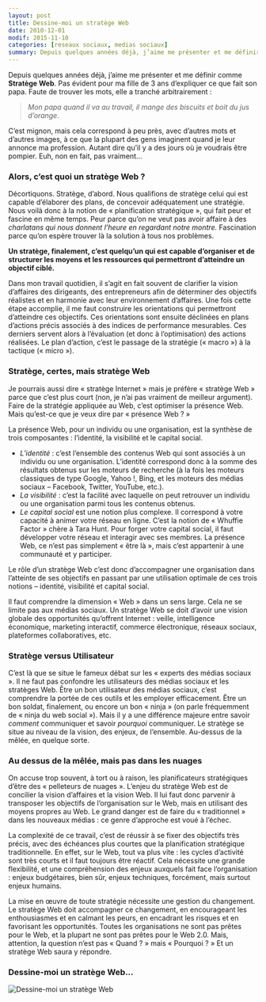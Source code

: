 ```yaml
---
layout: post
title: Dessine-moi un stratège Web
date: 2010-12-01
modif: 2015-11-10
categories: [reseaux sociaux, medias sociaux]
summary: Depuis quelques années déjà, j’aime me présenter et me définir comme Stratège Web. Pas évident pour ma fille de 3 ans d’expliquer ce que fait son papa.
---
```


Depuis quelques années déjà, j’aime me présenter et me définir comme **Stratège Web**. Pas évident pour ma fille de 3 ans d’expliquer ce que fait son papa. Faute de trouver les mots, elle a tranché arbitrairement :

> _Mon papa quand il va au travail, il mange des biscuits et boit du jus d’orange._

C’est mignon, mais cela correspond à peu près, avec d’autres mots et d’autres images, à ce que la plupart des gens imaginent quand je leur annonce ma profession. Autant dire qu’il y a des jours où je voudrais être pompier. Euh, non en fait, pas vraiment…

### Alors, c’est quoi un stratège Web ?

Décortiquons. Stratège, d’abord. Nous qualifions de stratège celui qui est capable d’élaborer des plans, de concevoir adéquatement une stratégie. Nous voilà donc à la notion de « planification stratégique », qui fait peur et fascine en même temps. Peur parce qu’on ne veut pas avoir affaire à des _charlatans qui nous donnent l’heure en regardant notre montre._ Fascination parce qu’on espère trouver là la solution à tous nos problèmes.

**Un stratège, finalement, c’est quelqu’un qui est capable d’organiser et de structurer les moyens et les ressources qui permettront d’atteindre un objectif ciblé.**

Dans mon travail quotidien, il s’agit en fait souvent de clarifier la vision d’affaires des dirigeants, des entrepreneurs afin de déterminer des objectifs réalistes et en harmonie avec leur environnement d’affaires. Une fois cette étape accomplie, il me faut construire les orientations qui permettront d’atteindre ces objectifs. Ces orientations sont ensuite déclinées en plans d’actions précis associés à des indices de performance mesurables. Ces derniers servent alors à l’évaluation (et donc à l’optimisation) des actions réalisées. Le plan d’action, c’est le passage de la stratégie (« macro ») à la tactique (« micro »).

### Stratège, certes, mais stratège Web

Je pourrais aussi dire « stratège Internet » mais je préfère « stratège Web » parce que c’est plus court (non, je n’ai pas vraiment de meilleur argument). Faire de la stratégie appliquée au Web, c’est optimiser la présence Web. Mais qu’est-ce que je veux dire par « présence Web ? »

La présence Web, pour un individu ou une organisation, est la synthèse de trois composantes : l’identité, la visibilité et le capital social.

- _L’identité_ : c’est l’ensemble des contenus Web qui sont associés à un individu ou une organisation. L’identité correspond donc à la somme des résultats obtenus sur les moteurs de recherche (à la fois les moteurs classiques de type Google, Yahoo !, Bing, et les moteurs des médias sociaux – Facebook, Twitter, YouTube, etc.).
- _La visibilité_ : c’est la facilité avec laquelle on peut retrouver un individu ou une organisation parmi tous les contenus obtenus.
- _Le capital social_ est une notion plus complexe. Il correspond à votre capacité à animer votre réseau en ligne. C’est la notion de « Whuffie Factor » chère à Tara Hunt. Pour forger votre capital social, il faut développer votre réseau et interagir avec ses membres. La présence Web, ce n’est pas simplement « être là », mais c’est appartenir à une communauté et y participer.

Le rôle d’un stratège Web c’est donc d’accompagner une organisation dans l’atteinte de ses objectifs en passant par une utilisation optimale de ces trois notions – identité, visibilité et capital social.

Il faut comprendre la dimension « Web » dans un sens large. Cela ne se limite pas aux médias sociaux. Un stratège Web se doit d’avoir une vision globale des opportunités qu’offrent Internet : veille, intelligence économique, marketing interactif, commerce électronique, réseaux sociaux, plateformes collaboratives, etc.

### Stratège versus Utilisateur

C’est là que se situe le fameux débat sur les « experts des médias sociaux ». Il ne faut pas confondre les utilisateurs des médias sociaux et les stratèges Web. Être un bon utilisateur des médias sociaux, c’est comprendre la portée de ces outils et les employer efficacement. Être un bon soldat, finalement, ou encore un bon « ninja » (on parle fréquemment de « ninja du web social »). Mais il y a une différence majeure entre savoir _comment_ communiquer et savoir _pourquoi_ communiquer. Le stratège se situe au niveau de la vision, des enjeux, de l’ensemble. Au-dessus de la mêlée, en quelque sorte.

### Au dessus de la mêlée, mais pas dans les nuages

On accuse trop souvent, à tort ou à raison, les planificateurs stratégiques d’être des « pelleteurs de nuages ». L’enjeu du stratège Web est de concilier la vision d’affaires et la vision Web. Il lui faut donc parvenir à transposer les objectifs de l’organisation sur le Web, mais en utilisant des moyens propres au Web. Le grand danger est de faire du « traditionnel » dans les nouveaux médias : ce genre d’approche est voué à l’échec.

La complexité de ce travail, c’est de réussir à se fixer des objectifs très précis, avec des échéances plus courtes que la planification stratégique traditionnelle. En effet, sur le Web, tout va plus vite : les cycles d’activité sont très courts et il faut toujours être réactif. Cela nécessite une grande flexibilité, et une compréhension des enjeux auxquels fait face l’organisation : enjeux budgétaires, bien sûr, enjeux techniques, forcément, mais surtout enjeux humains.

La mise en œuvre de toute stratégie nécessite une gestion du changement. Le stratège Web doit accompagner ce changement, en encourageant les enthousiasmes et en calmant les peurs, en encadrant les risques et en favorisant les opportunités. Toutes les organisations ne sont pas prêtes pour le Web, et la plupart ne sont pas prêtes pour le Web 2.0. Mais, attention, la question n’est pas « Quand ? » mais « Pourquoi ? » Et un stratège Web saura y répondre.

### Dessine-moi un stratège Web…

![Dessine-moi un stratège Web](/assets/img/Stratège-Web-en-7-mots76a1.jpg)

